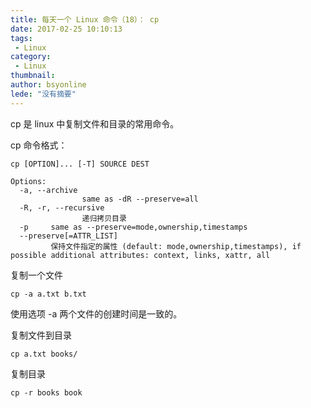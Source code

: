 ```yaml
---
title: 每天一个 Linux 命令（18）： cp
date: 2017-02-25 10:10:13
tags:
 - Linux
category: 
 - Linux
thumbnail: 
author: bsyonline
lede: "没有摘要"
---
```


cp 是 linux 中复制文件和目录的常用命令。

<!-- more -->

cp 命令格式：

```
cp [OPTION]... [-T] SOURCE DEST

Options:
  -a, --archive
                same as -dR --preserve=all
  -R, -r, --recursive
                递归拷贝目录
  -p     same as --preserve=mode,ownership,timestamps
  --preserve[=ATTR_LIST]
         保持文件指定的属性 (default: mode,ownership,timestamps), if possible additional attributes: context, links, xattr, all
```

复制一个文件

```
cp -a a.txt b.txt
```
使用选项 -a 两个文件的创建时间是一致的。

复制文件到目录

```
cp a.txt books/
```

复制目录

```
cp -r books book
```
